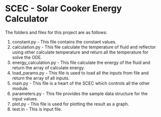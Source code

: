 # SCEC - Solar Cooker Energy Calculator

The folders and files for this project are as follows:
1. constant.py - This file contains the constant values. 
2. calculation.py - This file calculate the temperature of fluid and reflector using other calculate temperature and return all the temperature for solve the ODE. 
3. energy_calculation.py - This file calculate the energy of the fluid and return the array of calculate energy.
4. load_params.py - This file is used to load all the inputs from file and return the array of all inputs.
5. main.py - This file is a heart of the SCEC which controls all the other module.
6. parameters.py - This file provides the sample data structure for the input values.
7. plot.py - This file is used for plotting the result as a graph. 
8. test.in - This is input file. 

